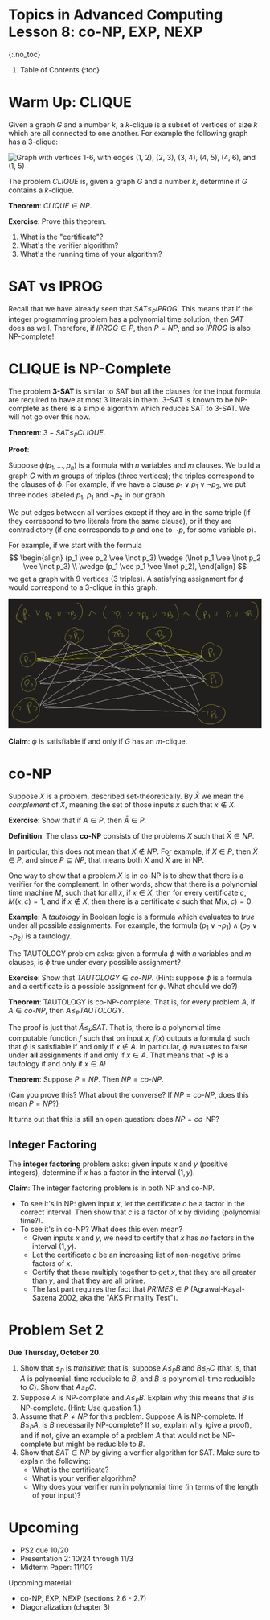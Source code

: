 # Topics in Advanced Computing Lesson 8: co-NP, EXP, NEXP
{:.no_toc}

1. Table of Contents
{:toc}

# Warm Up: CLIQUE

Given a graph $G$ and a number $k$, a $k$-clique is a subset of vertices of size $k$ which are all connected to one another. For example the following graph has a 3-clique:

<img src="https://upload.wikimedia.org/wikipedia/commons/thumb/8/86/6n-graf-clique.svg/2560px-6n-graf-clique.svg.png" alt="Graph with vertices 1-6, with edges (1, 2), (2, 3), (3, 4), (4, 5), (4, 6), and (1, 5)" />

The problem $CLIQUE$ is, given a graph $G$ and a number $k$, determine if $G$ contains a $k$-clique.

**Theorem**: $CLIQUE \in NP$.

**Exercise**: Prove this theorem.

1. What is the "certificate"?
2. What's the verifier algorithm?
3. What's the running time of your algorithm?

# SAT vs IPROG

Recall that we have already seen that $SAT \leq_P IPROG$. This means that if the integer programming problem has a polynomial time solution, then $SAT$ does as well. Therefore, if $IPROG \in P$, then $P = NP$, and so $IPROG$ is also NP-complete!

# CLIQUE is NP-Complete

The problem **3-SAT** is similar to SAT but all the clauses for the input formula are required to have at most 3 literals in them. 3-SAT is known to be NP-complete as there is a simple algorithm which reduces SAT to 3-SAT. We will not go over this now.

**Theorem**: $3-SAT \leq_P CLIQUE$.

**Proof**:

Suppose $\phi(p_1, \ldots, p_n)$ is a formula with $n$ variables and $m$ clauses. We build a graph $G$ with $m$ groups of triples (three vertices); the triples correspond to the clauses of $\phi$. For example, if we have a clause $p_1 \vee p_1 \vee \lnot p_2$, we put three nodes labeled $p_1$, $p_1$ and $\lnot p_2$ in our graph.

We put edges between all vertices except if they are in the same triple (if they correspond to two literals from the same clause), or if they are contradictory (if one corresponds to $p$ and one to $\lnot p$, for some variable $p$).

For example, if we start with the formula
$$
\begin{align}
(p_1 \vee p_2 \vee \lnot p_3) \wedge (\lnot p_1 \vee \lnot p_2 \vee \lnot p_3) \\
\wedge (p_1 \vee p_1 \vee \lnot p_2),
\end{align}
$$ we get a graph with 9 vertices (3 triples). A satisfying assignment for $\phi$ would correspond to a 3-clique in this graph.

<img class="noreverse" src="images/reduction.jpeg" alt="Example of a formula and the corresponding graph" />

**Claim**: $\phi$ is satisfiable if and only if $G$ has an $m$-clique.

# co-NP

Suppose $X$ is a problem, described set-theoretically. By $\bar{X}$ we mean the *complement* of $X$, meaning the set of those inputs $x$ such that $x \not \in X$.

**Exercise**: Show that if $A \in P$, then $\bar{A} \in P$.

**Definition**: The class **co-NP** consists of the problems $X$ such that $\bar{X} \in NP$.

In particular, this does not mean that $X \not \in NP$. For example, if $X \in P$, then $\bar{X} \in P$, and since $P \subseteq NP$, that means both $X$ and $\bar{X}$ are in NP.

One way to show that a problem $X$ is in co-NP is to show that there is a verifier for the complement. In other words, show that there is a polynomial time machine $M$, such that for all $x$, if $x \in X$, then for every certificate $c$, $M(x, c) = 1$, and if $x \not \in X$, then there is a certificate $c$ such that $M(x, c) = 0$.

**Example**: A *tautology* in Boolean logic is a formula which evaluates to *true* under all possible assignments. For example, the formula $(p_1 \vee \lnot p_1) \wedge (p_2 \vee \lnot p_2)$ is a tautology.

The TAUTOLOGY problem asks: given a formula $\phi$ with $n$ variables and $m$ clauses, is $\phi$ true under every possible assignment?

**Exercise**: Show that $TAUTOLOGY \in co$-$NP$. (Hint: suppose $\phi$ is a formula and a certificate is a possible assignment for $\phi$. What should we do?)

**Theorem**: TAUTOLOGY is co-NP-complete. That is, for every problem $A$, if $A \in co$-$NP$, then $A \leq_P TAUTOLOGY$.

The proof is just that $\bar{A} \leq_P SAT$. That is, there is a polynomial time computable function $f$ such that on input $x$, $f(x)$ outputs a formula $\phi$ such that $\phi$ is satisfiable if and only if $x \not \in A$. In particular, $\phi$ evaluates to false under **all** assignments if and only if $x \in A$. That means that $\lnot \phi$ is a tautology if and only if $x \in A$!

**Theorem**: Suppose $P = NP$. Then $NP = co$-$NP$.

(Can you prove this? What about the converse? If $NP = co$-$NP$, does this mean $P = NP$?)

It turns out that this is still an open question: does $NP = co$-NP?

## Integer Factoring

The **integer factoring** problem asks: given inputs $x$ and $y$ (positive integers), determine if $x$ has a factor in the interval $(1, y)$.

**Claim**: The integer factoring problem is in both NP and co-NP.

* To see it's in NP: given input $x$, let the certificate $c$ be a factor in the correct interval. Then show that $c$ is a factor of $x$ by dividing (polynomial time?).
* To see it's in co-NP? What does this even mean?
   * Given inputs $x$ and $y$, we need to certify that $x$ has *no* factors in the interval $(1, y)$.
   * Let the certificate $c$ be an increasing list of non-negative prime factors of $x$.
   * Certify that these multiply together to get $x$, that they are all greater than $y$, and that they are all prime.
   * The last part requires the fact that $PRIMES \in P$ (Agrawal-Kayal-Saxena 2002, aka the "AKS Primality Test").

# Problem Set 2

**Due Thursday, October 20**.

1. Show that $\leq_P$ is *transitive*: that is, suppose $A \leq_P B$ and $B \leq_P C$ (that is, that $A$ is polynomial-time reducible to $B$, and $B$ is polynomial-time reducible to $C$). Show that $A \leq_P C$.
2. Suppose $A$ is NP-complete and $A \leq_P B$. Explain why this means that $B$ is NP-complete. (Hint: Use question 1.)
3. Assume that $P \neq NP$ for this problem. Suppose $A$ is NP-complete. If $B \leq_P A$, is $B$ necessarily NP-complete? If so, explain why (give a proof), and if not, give an example of a problem $A$ that would not be NP-complete but might be reducible to $B$.
4. Show that $SAT \in NP$ by giving a verifier algorithm for SAT. Make sure to explain the following:
   * What is the certificate?
   * What is your verifier algorithm?
   * Why does your verifier run in polynomial time (in terms of the length of your input)?

# Upcoming

* PS2 due 10/20
* Presentation 2: 10/24 through 11/3
* Midterm Paper: 11/10?

Upcoming material:

* co-NP, EXP, NEXP (sections 2.6 - 2.7)
* Diagonalization (chapter 3)
